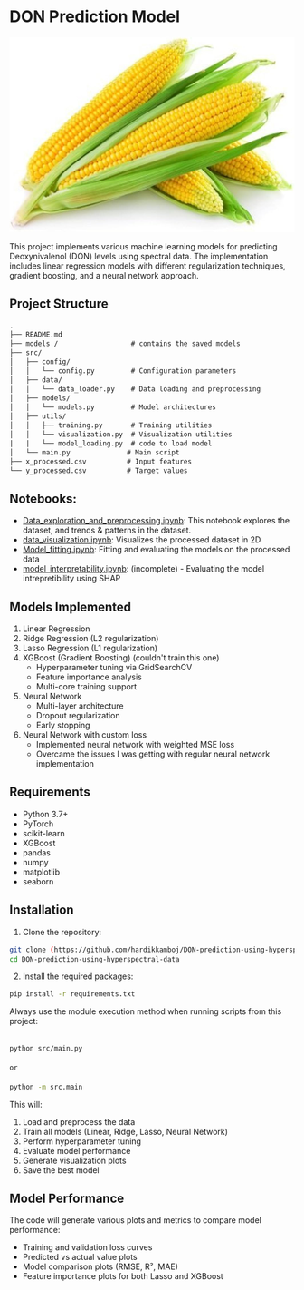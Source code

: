 # DON Prediction Model

![corn](corn.jpg)

This project implements various machine learning models for predicting Deoxynivalenol (DON) levels using spectral data. The implementation includes linear regression models with different regularization techniques, gradient boosting, and a neural network approach.

## Project Structure

```
.
├── README.md
├── models /                  # contains the saved models   
├── src/
│   ├── config/
│   │   └── config.py         # Configuration parameters
│   ├── data/
│   │   └── data_loader.py    # Data loading and preprocessing
│   ├── models/
│   │   └── models.py         # Model architectures
│   ├── utils/
│   │   ├── training.py       # Training utilities
│   │   └── visualization.py  # Visualization utilities
|   |   └── model_loading.py  # code to load model
│   └── main.py              # Main script
├── x_processed.csv          # Input features
└── y_processed.csv          # Target values
```

## Notebooks: 

- [Data_exploration_and_preprocessing.ipynb](Data_exploration_and_preprocessing.ipynb): This notebook explores the dataset, and trends & patterns in the dataset. 
- [data_visualization.ipynb](data_visualization.ipynb): Visualizes the processed dataset in 2D 
- [Model_fitting.ipynb](Model_fitting.ipynb): Fitting and evaluating the models on the processed data
- [model_interpretability.ipynb](model_interpretability.ipynb): (incomplete) - Evaluating the model intrepretibility using SHAP


## Models Implemented

1. Linear Regression
2. Ridge Regression (L2 regularization)
3. Lasso Regression (L1 regularization)
4. XGBoost (Gradient Boosting) (couldn't train this one)
   - Hyperparameter tuning via GridSearchCV
   - Feature importance analysis
   - Multi-core training support
5. Neural Network
   - Multi-layer architecture
   - Dropout regularization
   - Early stopping
6. Neural Network with custom loss 
   - Implemented neural network with weighted MSE loss 
   - Overcame the issues I was getting with regular neural network implementation


## Requirements

- Python 3.7+
- PyTorch
- scikit-learn
- XGBoost
- pandas
- numpy
- matplotlib
- seaborn

## Installation

1. Clone the repository:
```bash
git clone (https://github.com/hardikkamboj/DON-prediction-using-hyperspectral-data.git)
cd DON-prediction-using-hyperspectral-data
```

2. Install the required packages:
```bash
pip install -r requirements.txt
```

Always use the module execution method when running scripts from this project:

```bash

python src/main.py

or 

python -m src.main
```

This will:
1. Load and preprocess the data
2. Train all models (Linear, Ridge, Lasso, Neural Network)
3. Perform hyperparameter tuning
4. Evaluate model performance
5. Generate visualization plots
6. Save the best model

## Model Performance

The code will generate various plots and metrics to compare model performance:
- Training and validation loss curves
- Predicted vs actual value plots
- Model comparison plots (RMSE, R², MAE)
- Feature importance plots for both Lasso and XGBoost


